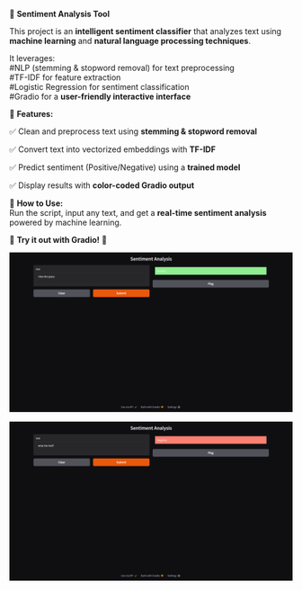 📝 **Sentiment Analysis Tool**  

This project is an **intelligent sentiment classifier** that analyzes text using **machine learning** and **natural language processing techniques**.  

It leverages:  
#NLP (stemming & stopword removal) for text preprocessing  
#TF-IDF for feature extraction  
#Logistic Regression for sentiment classification  
#Gradio for a **user-friendly interactive interface**  

🚀 **Features:**


✅ Clean and preprocess text using **stemming & stopword removal**  


✅ Convert text into vectorized embeddings with **TF-IDF**  


✅ Predict sentiment (Positive/Negative) using a **trained model**  


✅ Display results with **color-coded Gradio output**  



🎯 **How to Use:**  
Run the script, input any text, and get a **real-time sentiment analysis** powered by machine learning.  

🔗 **Try it out with Gradio!** 🚀


![image](https://github.com/manojramamoorthi/Sentiment-Analysis/blob/f204331aaa568d88980a38a21c25210dcd206d72/Screenshot%202025-06-02%20111241.png)


![image](https://github.com/manojramamoorthi/Sentiment-Analysis/blob/f204331aaa568d88980a38a21c25210dcd206d72/Screenshot%202025-06-02%20111300.png)
